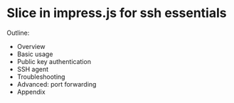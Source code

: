 Slice in impress.js for ssh essentials
======================================

Outline:

- Overview
- Basic usage
- Public key authentication
- SSH agent
- Troubleshooting
- Advanced: port forwarding
- Appendix
